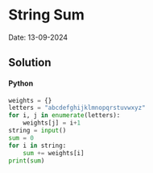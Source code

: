 
# String Sum

Date: 13-09-2024

## Solution
#### Python
```python
weights = {}
letters = "abcdefghijklmnopqrstuvwxyz"
for i, j in enumerate(letters):
    weights[j] = i+1
string = input()
sum = 0
for i in string:
    sum += weights[i]
print(sum)
```
        